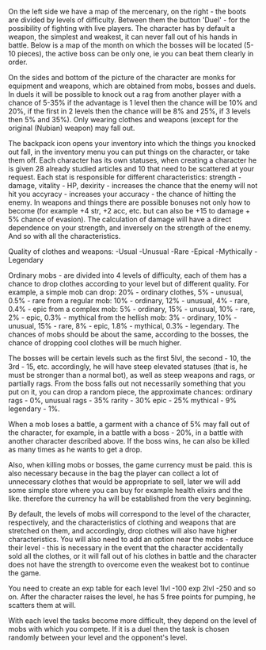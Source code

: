 On the left side we have a map of the mercenary, on the right - the boots are divided by levels of difficulty. Between them the button 'Duel' - for the possibility of fighting with live players. The character has by default a weapon, the simplest and weakest, it can never fall out of his hands in battle.
Below is a map of the month on which the bosses will be located (5-10 pieces), the active boss can be only one, ie you can beat them clearly in order.

On the sides and bottom of the picture of the character are monks for equipment and weapons, which are obtained from mobs, bosses and duels.
In duels it will be possible to knock out a rag from another player with a chance of 5-35% if the advantage is 1 level then the chance will be 10% and 20%, if the first in 2 levels then the chance will be 8% and 25%, if 3 levels then 5% and 35%). Only wearing clothes and weapons (except for the original (Nubian) weapon) may fall out.

The backpack icon opens your inventory into which the things you knocked out fall, in the inventory menu you can put things on the character, or take them off.
Each character has its own statuses, when creating a character he is given 28 already studied articles and 10 that need to be scattered at your request. Each stat is responsible for different characteristics:
strength - damage,
vitality - HP,
dexirity - increases the chance that the enemy will not hit you
accyracy - increases your accuracy - the chance of hitting the enemy.
In weapons and things there are possible bonuses not only how to become (for example +4 str, +2 acc, etc. but can also be +15 to damage + 5% chance of evasion).
The calculation of damage will have a direct dependence on your strength, and inversely on the strength of the enemy. And so with all the characteristics.

Quality of clothes and weapons:
-Usual
-Unusual
-Rare
-Epical
-Mythically
-Legendary

Ordinary mobs - are divided into 4 levels of difficulty, each of them has a chance to drop clothes according to your level but of different quality.
For example, a simple mob can drop:
20% - ordinary clothes, 5% - unusual, 0.5% - rare
from a regular mob:
10% - ordinary, 12% - unusual, 4% - rare, 0.4% - epic
from a complex mob:
5% - ordinary, 15% - unusual, 10% - rare, 2% - epic, 0.3% - mythical
from the hellish mob:
3% - ordinary, 10% - unusual, 15% - rare, 8% - epic, 1.8% - mythical, 0.3% - legendary.
The chances of mobs should be about the same, according to the bosses, the chance of dropping cool clothes will be much higher.

The bosses will be certain levels such as the first 5lvl, the second - 10, the 3rd - 15, etc.
accordingly, he will have steep elevated statuses (that is, he must be stronger than a normal bot), as well as steep weapons and rags, or partially rags. From the boss falls out not necessarily something that you put on it, you can drop a random piece, the approximate chances:
ordinary rags - 0%,
unusual rags - 35%
rarity - 30%
epic - 25%
mythical - 9%
legendary - 1%.

When a mob loses a battle, a garment with a chance of 5% may fall out of the character, for example, in a battle with a boss - 20%, in a battle with another character described above.
If the boss wins, he can also be killed as many times as he wants to get a drop.

Also, when killing mobs or bosses, the game currency must be paid. this is also necessary because in the bag the player can collect a lot of unnecessary clothes that would be appropriate to sell, later we will add some simple store where you can buy for example health elixirs and the like. therefore the currency ha will be established from the very beginning.

By default, the levels of mobs will correspond to the level of the character, respectively, and the characteristics of clothing and weapons that are stretched on them, and accordingly, drop clothes will also have higher characteristics.
You will also need to add an option near the mobs - reduce their level - this is necessary in the event that the character accidentally sold all the clothes, or it will fall out of his clothes in battle and the character does not have the strength to overcome even the weakest bot to continue the game.

You need to create an exp table for each level
1lvl -100 exp
2lvl -250 and so on.
After the character raises the level, he has 5 free points for pumping, he scatters them at will.

With each level the tasks become more difficult, they depend on the level of mobs with which you compete. If it is a duel then the task is chosen randomly between your level and the opponent's level.


